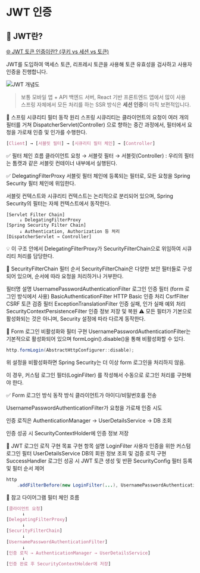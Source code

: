 # JWT 인증

## 🔐 JWT란?

[🌐 JWT 토큰 인증이란? (쿠키 vs 세션 vs 토큰)](https://inpa.tistory.com/entry/WEB-%F0%9F%93%9A-JWTjson-web-token-%EB%9E%80-%F0%9F%92%AF-%EC%A0%95%EB%A6%AC)

JWT를 도입하여 액세스 토큰, 리프레시 토큰을 사용해 토큰 유효성을 검사하고 사용자 인증을 진행합니다.

![JWT 개념도](attachment:1fbe5032-6423-48ad-907e-043915cbad00:image.png)

> 보통 모바일 앱 + API 백엔드 서버, React 기반 프론트엔드 앱에서 많이 사용  
> 스프링 자체에서 모든 처리를 하는 SSR 방식은 **세션 인증**이 아직 보편적입니다.

🔐 스프링 시큐리티 필터 동작 원리
스프링 시큐리티는 클라이언트의 요청이 여러 개의 필터를 거쳐 DispatcherServlet(Controller) 으로 향하는 중간 과정에서, 필터에서 요청을 가로채 인증 및 인가를 수행한다.

```css
[Client] → [서블릿 필터] → [시큐리티 필터 체인] → [Controller]
```
✅ 필터 체인 흐름
클라이언트 요청 → 서블릿 필터 → 서블릿(Controller)
: 우리의 필터는 톰캣과 같은 서블릿 컨테이너 내부에서 실행된다.

✅ DelegatingFilterProxy
서블릿 필터 체인에 등록되는 필터로, 모든 요청을 Spring Security 필터 체인에 위임한다.

서블릿 컨텍스트와 시큐리티 컨텍스트는 논리적으로 분리되어 있으며,
Spring Security의 필터는 자체 컨텍스트에서 동작한다.

```plaintext
[Servlet Filter Chain]
     ↓ DelegatingFilterProxy
[Spring Security Filter Chain]
     ↓ Authentication, Authorization 등 처리
[DispatcherServlet → Controller]
```
💡 이 구조 안에서 DelegatingFilterProxy가 SecurityFilterChain으로 위임하여 시큐리티 처리를 담당한다.

🔄 SecurityFilterChain 필터 순서
SecurityFilterChain은 다양한 보안 필터들로 구성되어 있으며, 순서에 따라 요청을 처리하거나 거부한다.

필터명	설명
UsernamePasswordAuthenticationFilter	로그인 인증 필터 (form 로그인 방식에서 사용)
BasicAuthenticationFilter	HTTP Basic 인증 처리
CsrfFilter	CSRF 토큰 검증 필터
ExceptionTranslationFilter	인증 실패, 인가 실패 예외 처리
SecurityContextPersistenceFilter	인증 정보 저장 및 복원
⚠️ 모든 필터가 기본으로 활성화되는 것은 아니며, Security 설정에 따라 다르게 동작한다.

🚫 Form 로그인 비활성화와 필터 구현
UsernamePasswordAuthenticationFilter는 기본적으로 활성화되어 있으며
formLogin().disable()을 통해 비활성화할 수 있다.

```java
http.formLogin(AbstractHttpConfigurer::disable);
```
위 설정을 비활성화하면 Spring Security는 더 이상 form 로그인을 처리하지 않음.

이 경우, 커스텀 로그인 필터(LoginFilter) 를 작성해서 수동으로 로그인 처리를 구현해야 한다.

✅ Form 로그인 방식 동작 방식
클라이언트가 아이디/비밀번호를 전송

UsernamePasswordAuthenticationFilter가 요청을 가로채 인증 시도

인증 로직은 AuthenticationManager → UserDetailsService → DB 조회

인증 성공 시 SecurityContextHolder에 인증 정보 저장

🎯 JWT 로그인 로직 구현 목표
구현 항목	설명
LoginFilter	사용자 인증을 위한 커스텀 로그인 필터
UserDetailsService	DB의 회원 정보 조회 및 검증 로직 구현
SuccessHandler	로그인 성공 시 JWT 토큰 생성 및 반환
SecurityConfig	필터 등록 및 필터 순서 제어
```java
http
    .addFilterBefore(new LoginFilter(...), UsernamePasswordAuthenticationFilter.class);
```
🧩 참고 다이어그램
필터 체인 흐름
```css
[클라이언트 요청]
      ↓
[DelegatingFilterProxy]
      ↓
[SecurityFilterChain]
      ↓
[UsernamePasswordAuthenticationFilter]
      ↓
[인증 로직 → AuthenticationManager → UserDetailsService]
      ↓
[인증 완료 후 SecurityContextHolder에 저장]
```
